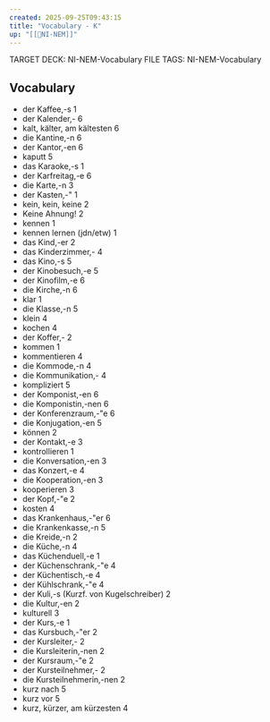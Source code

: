 ```yaml
---
created: 2025-09-25T09:43:15
title: "Vocabulary - K"
up: "[[📖NI-NEM]]"
---
```


TARGET DECK: NI-NEM-Vocabulary
FILE TAGS: NI-NEM-Vocabulary

## Vocabulary

- der Kaffee,-s 1
- der Kalender,- 6
- kalt, kälter, am kältesten 6
- die Kantine,-n 6
- der Kantor,-en 6
- kaputt 5
- das Karaoke,-s 1
- der Karfreitag,-e 6
- die Karte,-n 3
- der Kasten,-" 1
- kein, kein, keine 2
- Keine Ahnung! 2
- kennen 1
- kennen lernen (jdn/etw) 1
- das Kind,-er 2
- das Kinderzimmer,- 4
- das Kino,-s 5
- der Kinobesuch,-e 5
- der Kinofilm,-e 6
- die Kirche,-n 6
- klar 1
- die Klasse,-n 5
- klein 4
- kochen 4
- der Koffer,- 2
- kommen 1
- kommentieren 4
- die Kommode,-n 4
- die Kommunikation,- 4
- kompliziert 5
- der Komponist,-en 6
- die Komponistin,-nen 6
- der Konferenzraum,-"e 6
- die Konjugation,-en 5
- können 2
- der Kontakt,-e 3
- kontrollieren 1
- die Konversation,-en 3
- das Konzert,-e 4
- die Kooperation,-en 3
- kooperieren 3
- der Kopf,-"e 2
- kosten 4
- das Krankenhaus,-"er 6
- die Krankenkasse,-n 5
- die Kreide,-n 2
- die Küche,-n 4
- das Küchenduell,-e 1
- der Küchenschrank,-"e 4
- der Küchentisch,-e 4
- der Kühlschrank,-"e 4
- der Kuli,-s (Kurzf. von Kugelschreiber) 2
- die Kultur,-en 2
- kulturell 3
- der Kurs,-e 1
- das Kursbuch,-"er 2
- der Kursleiter,- 2
- die Kursleiterin,-nen 2
- der Kursraum,-"e 2
- der Kursteilnehmer,- 2
- die Kursteilnehmerin,-nen 2
- kurz nach 5
- kurz vor 5
- kurz, kürzer, am kürzesten 4
